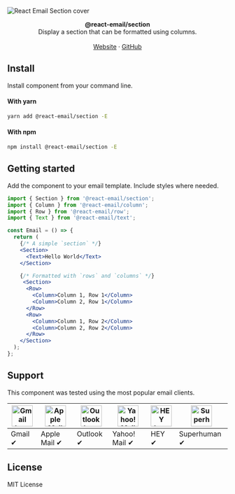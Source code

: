 ![React Email Section cover](https://react.email/static/covers/section.png)

<div align="center"><strong>@react-email/section</strong></div>
<div align="center">Display a section that can be formatted using columns.</div>
<br />
<div align="center">
<a href="https://react.email">Website</a>
<span> · </span>
<a href="https://github.com/resend/react-email">GitHub</a>

</div>

## Install

Install component from your command line.

#### With yarn

```sh
yarn add @react-email/section -E
```

#### With npm

```sh
npm install @react-email/section -E
```

## Getting started

Add the component to your email template. Include styles where needed.

```jsx
import { Section } from '@react-email/section';
import { Column } from '@react-email/column';
import { Row } from '@react-email/row';
import { Text } from '@react-email/text';

const Email = () => {
  return (
    {/* A simple `section` */}
    <Section>
      <Text>Hello World</Text>
    </Section>

    {/* Formatted with `rows` and `columns` */}
     <Section>
      <Row>
        <Column>Column 1, Row 1</Column>
        <Column>Column 2, Row 1</Column>
      </Row>
      <Row>
        <Column>Column 1, Row 2</Column>
        <Column>Column 2, Row 2</Column>
      </Row>
    </Section>
  );
};
```

## Support

This component was tested using the most popular email clients.

| <img src="https://react.email/static/icons/gmail.svg" width="48px" height="48px" alt="Gmail logo"> | <img src="https://react.email/static/icons/apple-mail.svg" width="48px" height="48px" alt="Apple Mail"> | <img src="https://react.email/static/icons/outlook.svg" width="48px" height="48px" alt="Outlook logo"> | <img src="https://react.email/static/icons/yahoo-mail.svg" width="48px" height="48px" alt="Yahoo! Mail logo"> | <img src="https://react.email/static/icons/hey.svg" width="48px" height="48px" alt="HEY logo"> | <img src="https://react.email/static/icons/superhuman.svg" width="48px" height="48px" alt="Superhuman logo"> |
| -------------------------------------------------------------------------------------------------- | ------------------------------------------------------------------------------------------------------- | ------------------------------------------------------------------------------------------------------ | ------------------------------------------------------------------------------------------------------------- | ---------------------------------------------------------------------------------------------- | ------------------------------------------------------------------------------------------------------------ |
| Gmail ✔                                                                                           | Apple Mail ✔                                                                                           | Outlook ✔                                                                                             | Yahoo! Mail ✔                                                                                                | HEY ✔                                                                                         | Superhuman ✔                                                                                                |

## License

MIT License
